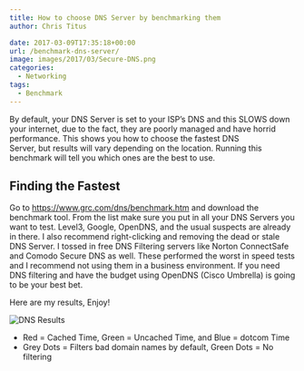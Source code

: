 ```yaml
---
title: How to choose DNS Server by benchmarking them
author: Chris Titus

date: 2017-03-09T17:35:18+00:00
url: /benchmark-dns-server/
image: images/2017/03/Secure-DNS.png
categories:
  - Networking
tags:
  - Benchmark
---
```

By default, your DNS Server is set to your ISP&#8217;s DNS and this SLOWS down your internet, due to the fact, they are poorly managed and have horrid performance. This shows you how to choose the fastest DNS Server, but results will vary depending on the location. Running this benchmark will tell you which ones are the best to use.<!--more-->

## **Finding the Fastest**

Go to https://www.grc.com/dns/benchmark.htm and download the benchmark tool. From the list make sure you put in all your DNS Servers you want to test. Level3, Google, OpenDNS, and the usual suspects are already in there. I also recommend right-clicking and removing the dead or stale DNS Server. I tossed in free DNS Filtering servers like Norton ConnectSafe and Comodo Secure DNS as well. These performed the worst in speed tests and I recommend not using them in a business environment. If you need DNS filtering and have the budget using OpenDNS (Cisco Umbrella) is going to be your best bet.

Here are my results, Enjoy!

![DNS Results](/images/2017/03/dnsresults.png)  
  * Red = Cached Time, Green = Uncached Time, and Blue = dotcom Time
  * Grey Dots = Filters bad domain names by default, Green Dots = No filtering

